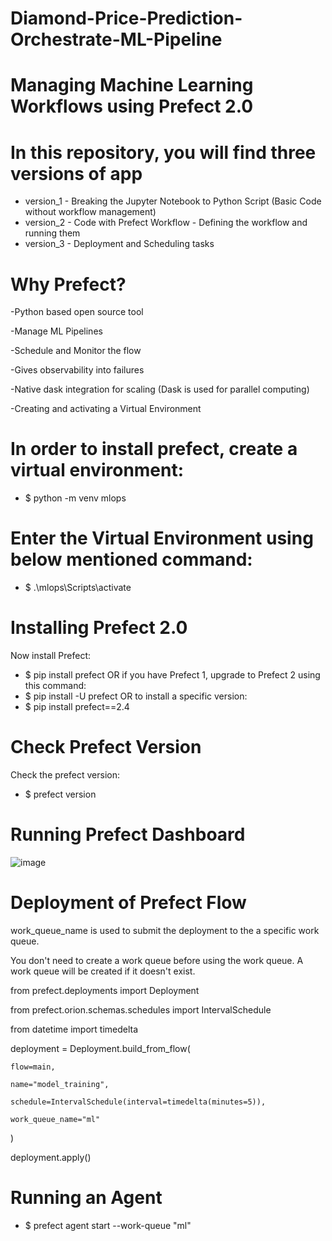 # Diamond-Price-Prediction-Orchestrate-ML-Pipeline
# Managing Machine Learning Workflows using Prefect 2.0
# In this repository, you will find three versions of app
- version_1 - Breaking the Jupyter Notebook to Python Script (Basic Code without workflow management)
- version_2 - Code with Prefect Workflow - Defining the workflow and running them
- version_3 - Deployment and Scheduling tasks

# Why Prefect?

-Python based open source tool

-Manage ML Pipelines

-Schedule and Monitor the flow

-Gives observability into failures

-Native dask integration for scaling (Dask is used for parallel computing)

-Creating and activating a Virtual Environment

# In order to install prefect, create a virtual environment:
- $ python -m venv mlops

# Enter the Virtual Environment using below mentioned command:
- $ .\mlops\Scripts\activate

# Installing Prefect 2.0
Now install Prefect:
- $ pip install prefect
OR if you have Prefect 1, upgrade to Prefect 2 using this command:
- $ pip install -U prefect
OR to install a specific version:
- $ pip install prefect==2.4

# Check Prefect Version
Check the prefect version:
- $ prefect version

# Running Prefect Dashboard

![image](https://user-images.githubusercontent.com/65038531/193544685-564340f7-bcb6-4eec-b006-e4c9a1c3e4b0.png)

# Deployment of Prefect Flow
work_queue_name is used to submit the deployment to the a specific work queue.

You don't need to create a work queue before using the work queue. A work queue will be created if it doesn't exist.

from prefect.deployments import Deployment

from prefect.orion.schemas.schedules import IntervalSchedule

from datetime import timedelta

deployment = Deployment.build_from_flow(

    flow=main,
    
    name="model_training",
    
    schedule=IntervalSchedule(interval=timedelta(minutes=5)),
    
    work_queue_name="ml"
    
)

deployment.apply()

# Running an Agent
- $ prefect agent start --work-queue "ml"
